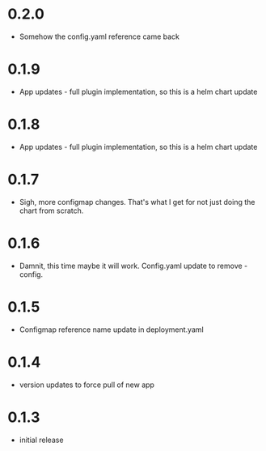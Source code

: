 # 0.2.0
- Somehow the config.yaml reference came back

# 0.1.9
- App updates - full plugin implementation, so this is a helm chart update

# 0.1.8
- App updates - full plugin implementation, so this is a helm chart update

# 0.1.7
- Sigh, more configmap changes.  That's what I get for not just doing the chart from scratch.

# 0.1.6
- Damnit, this time maybe it will work.  Config.yaml update to remove -config.

# 0.1.5
- Configmap reference name update in deployment.yaml

# 0.1.4
- version updates to force pull of new app

# 0.1.3

- initial release
